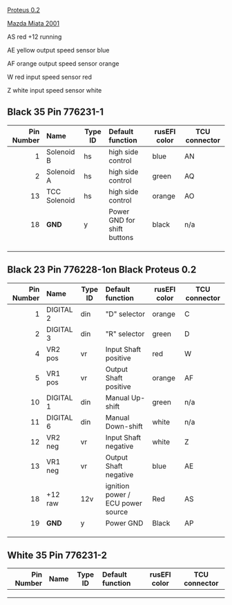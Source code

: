 [Proteus 0.2](Hardware-Proteus-Wiring-v02)

[Mazda Miata 2001](Mazda-Miata-2001)

AS      red     +12 running

AE yellow output speed sensor  blue

AF orange output speed sensor  orange

W     red input speed sensor  red

Z white input speed sensor  white

## Black 35 Pin 776231-1

|Pin Number|Name      | Type ID | Default function                   | rusEFI color | TCU connector |
| ---:|:------------- | ----- |:------------------------------------ |------------- | ------------- |
|  1  | Solenoid B    | hs    | high side control                    |         blue |    AN         |
|  2  | Solenoid A    | hs    | high side control                    |    green     |     AQ        |
| 13  |TCC Solenoid   | hs    | high side control                    |       orange       |    AO           |
| 18  | **GND**       | y     | Power GND for shift buttons          | black        | n/a           |
|     |               |       |                                      |              |               |
|     |               |       |                                      |              |               |
|     |               |       |                                      |              |               |

## Black 23 Pin 776228-1on Black Proteus 0.2

|Pin Number|Name      | Type ID | Default function                   | rusEFI color | TCU connector |
| ---:|:------------- | ----- |:------------------------------------ |------------- | ------------- |
| 1   | DIGITAL 2     | din   | "D" selector                         | orange       | C             |
| 2   | DIGITAL 3     | din   | "R" selector                         | green        | D             |
| 4   | VR2 pos       | vr    | Input Shaft positive                 | red          |  W            |
| 5   | VR1 pos       | vr    | Output Shaft positive                | orange       | AF            |
| 10  | DIGITAL 1     | din   | Manual Up-shift                      | green        | n/a           |
| 11  | DIGITAL 6     | din   | Manual Down-shift                    | white        | n/a           |
| 12  | VR2 neg       | vr    | Input Shaft negative                 | white        | Z             |
| 13  | VR1 neg       | vr    | Output Shaft negative                | blue         | AE            |
| 18  | +12 raw       | 12v   | ignition power / ECU power source    | Red          |    AS         |
| 19  | **GND**       | y     | Power GND                            | Black        |   AP          |
|     |               |       |                                      |              |               |
|     |               |       |                                      |              |               |
|     |               |       |                                      |              |               |

## White 35 Pin 776231-2

|Pin Number|Name      | Type ID | Default function                   | rusEFI color | TCU connector |
| ---:|:------------- | ----- |:------------------------------------ |------------- | ------------- |
|     |               |       |                                      |              |               |
|     |               |       |                                      |              |               |
|     |               |       |                                      |              |               |
